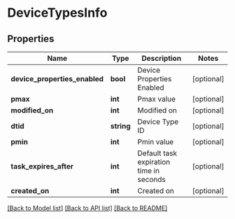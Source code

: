 # DeviceTypesInfo

## Properties
Name | Type | Description | Notes
------------ | ------------- | ------------- | -------------
**device_properties_enabled** | **bool** | Device Properties Enabled | [optional] 
**pmax** | **int** | Pmax value | [optional] 
**modified_on** | **int** | Modified on | [optional] 
**dtid** | **string** | Device Type ID | [optional] 
**pmin** | **int** | Pmin value | [optional] 
**task_expires_after** | **int** | Default task expiration time in seconds | [optional] 
**created_on** | **int** | Created on | [optional] 

[[Back to Model list]](../README.md#documentation-for-models) [[Back to API list]](../README.md#documentation-for-api-endpoints) [[Back to README]](../README.md)



